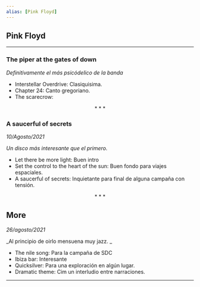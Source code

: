 ```yaml
---
alias: [Pink Floyd]
---
```


## Pink Floyd
---

### The piper at the gates of down  
  
_Definitivamente el más psicódelico de la banda_  
  
+ Interstellar Overdrive: Clasiquisima.  
+ Chapter 24: Canto gregoriano.  
+ The scarecrow:

<div align='center'>
		* * *
</div>


### A saucerful of secrets  
  
_10/Agosto/2021_  
  
_Un disco más interesante que el primero._  
  
+ Let there be more light: Buen intro  
+ Set the control to the heart of the sun: Buen fondo para viajes espaciales.  
+ A saucerful of secrets: Inquietante para final de alguna campaña con tensión.  

<div align='center'>
		* * *
</div>

## More  
  
_26/agosto/2021_  
  
_Al principio de oirlo mensuena muy jazz. _  
  
+ The nile song: Para la campaña de SDC  
+ Ibiza bar: Interesante  
+ Quicksilver: Para una exploración en algún lugar.  
+ Dramatic theme: Cim un interludio entre narraciones.

---

